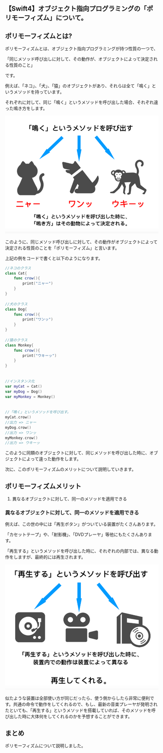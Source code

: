 ## 【Swift4】オブジェクト指向プログラミングの「ポリモーフィズム」について。





<h2>ポリモーフィズムとは?</h2>

ポリモーフィズムとは、オブジェクト指向プログラミングが持つ性質の一つで、

「同じメソッド呼び出しに対して、その動作が、オブジェクトによって決定される性質のこと」

です。

例えば、「ネコ」、「犬」、「猿」のオブジェクトがあり、それらは全て「鳴く」というメソッドを持っています。

それぞれに対して、同じ「鳴く」というメソッドを呼び出した場合、それぞれ違った鳴き方をします。

​<img src = "../images/polymorphism.png">



このように、同じメソッド呼び出しに対して、その動作がオブジェクトによって決定される性質のことを「ポリモーフィズム」と言います。

上記の例をコードで書くと以下のようになります。



```swift
//ネコのクラス
class Cat{
    func crow(){
        print("ニャー")
    }
}

//犬のクラス
class Dog{
    func crow(){
        print("ワンッ")
    }
}

//猿のクラス
class Monkey{
    func crow(){
        print("ウキーッ")
    }
}


//インスタンス化
var myCat = Cat()
var myDog = Dog()
var myMonkey = Monkey()


//「鳴く」というメソッドを呼び出す。
myCat.crow()
//出力 => ニャー
myDog.crow()
//出力 => ワンッ
myMonkey.crow()
//出力 => ウキーッ
```

このように同類のオブジェクトに対して、同じメソッドを呼び出した時に、オブジェクトによって違った動作をします。

次に、このポリモーフィズムのメリットについて説明していきます。



<h2>ポリモーフィズムメリット</h2>

<ol><li>異なるオブジェクトに対して、同一のメソッドを適用できる</li></ol>

<h3>異なるオブジェクトに対して、同一のメソッドを適用できる</h3>

例えば、この世の中には「再生ボタン」がついている装置がたくさんあります。

「カセットテープ」や、「射影機」、「DVDプレーヤ」等他にもたくさんあります。

「再生する」というメソッドを呼び出した時に、それぞれの内部では、異なる動作をしますが、最終的には再生されます。

<img src = "../images/polymopysm02.png">



似たような装置は全部使い方が同じだったら、使う側からしたら非常に便利です。共通の命令で動作をしてくれるので、もし、最新の音楽プレーヤが発明されたといても、「再生する」というメソッドを搭載していれば、そのメソッドを呼び出した時に大体何をしてくれるのかを予想することができます。

<h2>まとめ</h2>

ポリモーフィズムについて説明しました。





